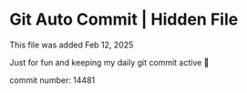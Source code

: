 # Git Auto Commit | Hidden File

This file was added Feb 12, 2025

Just for fun and keeping my daily git commit active 🤪

commit number: 14481

